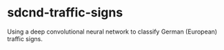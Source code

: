 # sdcnd-traffic-signs
Using a deep convolutional neural network to classify German (European) traffic signs. 

